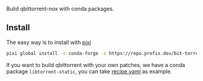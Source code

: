 Build qbittorrent-nox with conda packages.

## Install

The easy way is to install with [pixi](https://pixi.sh/dev/)

```bash
pixi global install -c conda-forge -c https://repo.prefix.dev/bit-torrent qbittorrent-nox
```

If you want to build qbittorrent with your own patches, we have a conda package `libtorrent-static`,
you can take [recipe.yaml](https://github.com/trim21/qbittorrent-feedstock/blob/master/recipe/recipe.yaml) as example.
